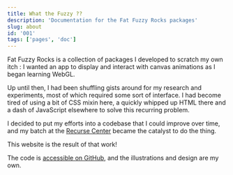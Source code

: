 ```yaml
---
title: What the Fuzzy ??
description: 'Documentation for the Fat Fuzzy Rocks packages'
slug: about
id: '001'
tags: ['pages', 'doc']
---
```


Fat Fuzzy Rocks is a collection of packages I developed to scratch my own itch :
I wanted an app to display and interact with canvas animations as I began learning WebGL.

Up until then, I had been shuffling gists around for my research and experiments, most of which required some sort of interface. I had become tired of using a bit of CSS mixin here, a quickly whipped up HTML there and a dash of JavaScript elsewhere to solve this recurring problem.

I decided to put my efforts into a codebase that I could improve over time, and my batch at the [Recurse Center](https://www.recurse.com/) became the catalyst to do the thing.

This website is the result of that work!

The code is [accessible on GitHub](https://github.com/fat-fuzzy/rocks), and the illustrations and design are my own.
